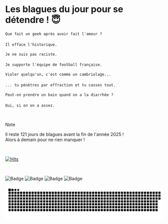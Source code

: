 
<h1>Les blagues du jour pour se détendre ! 😇</h1>

```diff
Que fait un geek après avoir fait l'amour ?

Il efface l'historique.
```

```diff
Je ne suis pas raciste.

Je supporte l'équipe de football française.
```

```diff
Violer quelqu'un, c'est comme un cambriolage...

... tu pénètres par effraction et tu casses tout.
```

```diff
Peut-on prendre un bain quand on a la diarrhée ?

Oui, si on en a assez.
```

<br/>

> [!NOTE]
> Il reste 121 jours de blagues avant la fin de l'année 2025 ! <br/>
> Alors à demain pour ne rien manquer !

<br/>


[![Hits](https://hits.seeyoufarm.com/api/count/incr/badge.svg?url=https%3A%2F%2Fgithub.com%2FClems02%2Fhit-counter&count_bg=%23003E80&title_bg=%235C9FE1&icon=powershell.svg&icon_color=%23FFFFFF&title=Visite&edge_flat=false)](https://hits.seeyoufarm.com)


<br/>


![Badge](https://img.shields.io/badge/Last%20updated%20on-white?style=for-the-badge&logo=clockify)   ![Badge](https://img.shields.io/badge/02/09-white?style=for-the-badge) ![Badge](https://img.shields.io/badge/at-white?style=for-the-badge) ![Badge](https://img.shields.io/badge/03:26-white?style=for-the-badge)


<p align="center">
 <img width="1000" src="assets/github-snake.svg" alt="snake"/>
</p>

